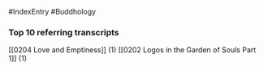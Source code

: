 #IndexEntry #Buddhology

### Top 10 referring transcripts
[[0204 Love and Emptiness]] (1)
[[0202 Logos in the Garden of Souls Part 1]] (1)

